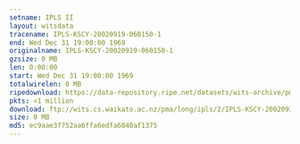 ```yaml
---
setname: IPLS II
layout: witsdata
tracename: IPLS-KSCY-20020919-060150-1
end: Wed Dec 31 19:00:00 1969
originalname: IPLS-KSCY-20020919-060150-1
gzsize: 0 MB
len: 0:00:00
start: Wed Dec 31 19:00:00 1969
totalwirelen: 0 MB
ripedownload: https://data-repository.ripe.net/datasets/wits-archive/pma/long/ipls/2/IPLS-KSCY-20020919-060150-1.gz
pkts: <1 million
download: ftp://wits.cs.waikato.ac.nz/pma/long/ipls/2/IPLS-KSCY-20020919-060150-1.gz
size: 0 MB
md5: ec9aae3f752aa6ffa6edfa6040af1375
---
```

